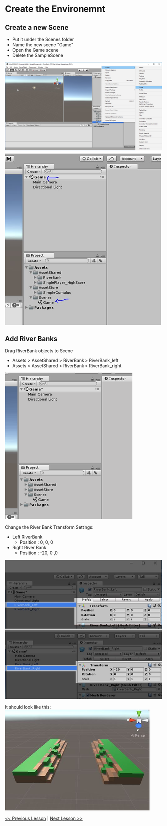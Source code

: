 # Create the Environemnt
## Create a new Scene
 - Put it under the Scenes folder
 - Name the new scene "Game"
 - Open the Game scene
 - Delete the SampleScene
  
![Create Scene](resources/img/create-scene-ss.jpg)
![Scene Created](resources/img/blank-game-scene-ss.jpg)

## Add River Banks
Drag RiverBank objects to Scene
 - Assets > AssetShared > RiverBank > RiverBank_left
 - Assets > AssetShared > RiverBank > RiverBank_right

![River Banks](resources/img/river-banks-drag-to-scene.gif)

Change the River Bank Transform Settings:
 - Left RiverBank
    - Position : 0, 0, 0
- Right River Bank
    - Position : -20, 0 ,0

![Left River Bank Transform Setting](resources/img/left-river-bank-transform.jpg)
![Right River Bank Transform Setting](resources/img/right-river-bank-transform.jpg)


It should look like this:  
![River Banks](resources/img/river-banks-on-scene-ss.JPG)


[<< Previous Lesson](lesson.2.md) | [Next Lesson >>](lesson.4.md)
